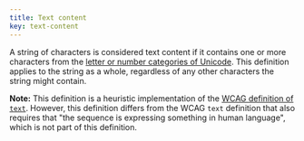 ```yaml
---
title: Text content
key: text-content
---
```


A string of characters is considered text content if it contains one or more characters from the [letter or number categories of Unicode]( https://www.unicode.org/versions/Unicode11.0.0/ch04.pdf#G134153). This definition applies to the string as a whole, regardless of any other characters the string might contain.

**Note:** This definition is a heuristic implementation of the [WCAG definition of `text`](https://www.w3.org/TR/WCAG21/#dfn-text). However, this definition differs from the WCAG `text` definition that also requires that "the sequence is expressing something in human language", which is not part of this definition. 
